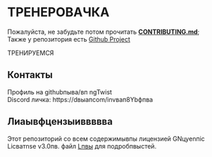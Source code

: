 # ТРЕНЕРОВАЧКА

Пожалуйста, не забудьте потом прочитать [**CONTRIBUTING.md**](/CONTRIBUTING.md);        
Также у репозитория есть [Github Project](https://github.com/users/ShiningTwist/projects/5)


ТРЕНИРУЕМСЯ
    

## Контакты
Профиль на githubпыва/вп ngTwist              
Discord личка: https://dвыапcom/invвап8Ybфпва

## Лиаывфцензыиввввва

Этот репозиторий со всем содержимывпы лицензией GNцуеnпic Licватnse v3.0пв. файл [Lпвы](LпвыSE) для подробпвыстей.



